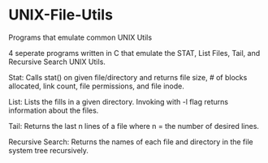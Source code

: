 # UNIX-File-Utils
Programs that emulate common UNIX Utils


4 seperate programs written in C that emulate the STAT, List Files, Tail, and Recursive Search UNIX Utils.

Stat: Calls stat() on given file/directory and returns file size, # of blocks allocated, link count, file permissions, and file inode.

List: Lists the fills in a given directory. Invoking with -l flag returns information about the files.

Tail: Returns the last n lines of a file where n = the number of desired lines.

Recursive Search: Returns the names of each file and directory in the file system tree recursively.
